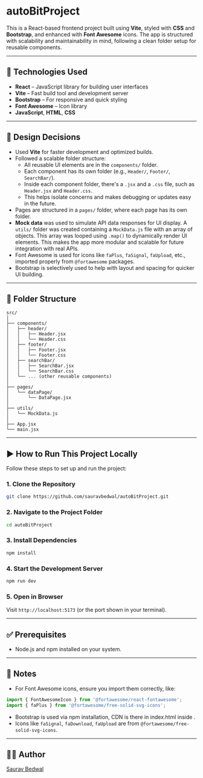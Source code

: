 
# autoBitProject

This is a React-based frontend project built using **Vite**, styled with **CSS** and **Bootstrap**, and enhanced with **Font Awesome** icons. The app is structured with scalability and maintainability in mind, following a clean folder setup for reusable components.

---

## 🚀 Technologies Used

- **React** – JavaScript library for building user interfaces
- **Vite** – Fast build tool and development server
- **Bootstrap** – For responsive and quick styling
- **Font Awesome** – Icon library
- **JavaScript**, **HTML**, **CSS**

---

## 🧠 Design Decisions

- Used **Vite** for faster development and optimized builds.
- Followed a scalable folder structure:
  - All reusable UI elements are in the `components/` folder.
  - Each component has its own folder (e.g., `Header/`, `Footer/`, `SearchBar/`).
  - Inside each component folder, there's a `.jsx` and a `.css` file, such as `Header.jsx` and `Header.css`.
  - This helps isolate concerns and makes debugging or updates easy in the future.
- Pages are structured in a `pages/` folder, where each page has its own folder.
- **Mock data** was used to simulate API data responses for UI display. A `utils/` folder was created containing a `MockData.js` file with an array of objects. This array was looped using `.map()` to dynamically render UI elements. This makes the app more modular and scalable for future integration with real APIs.
- Font Awesome is used for icons like `faPlus`, `faSignal`, `faUpload`, etc., imported properly from `@fortawesome` packages.
- Bootstrap is selectively used to help with layout and spacing for quicker UI building.

---

## 📁 Folder Structure

```
src/
│
├── components/
│   ├── header/
│   │   ├── Header.jsx
│   │   └── Header.css
│   ├── footer/
│   │   ├── Footer.jsx
│   │   └── Footer.css
│   ├── searchBar/
│   │   ├── SearchBar.jsx
│   │   └── SearchBar.css
│   └── ... (other reusable components)
│
├── pages/
│   └── dataPage/
│       └── DataPage.jsx
│
├── utils/
│   └── MockData.js
│
├── App.jsx
└── main.jsx
```

---

## ▶️ How to Run This Project Locally

Follow these steps to set up and run the project:

### 1. Clone the Repository

```bash
git clone https://github.com/sauravbedwal/autoBitProject.git
```

### 2. Navigate to the Project Folder

```bash
cd autoBitProject
```

### 3. Install Dependencies

```bash
npm install
```

### 4. Start the Development Server

```bash
npm run dev
```

### 5. Open in Browser

Visit `http://localhost:5173` (or the port shown in your terminal).

---

## ✅ Prerequisites

- Node.js and npm installed on your system.

---

## 📌 Notes

- For Font Awesome icons, ensure you import them correctly, like:

```js
import { FontAwesomeIcon } from '@fortawesome/react-fontawesome';
import { faPlus } from '@fortawesome/free-solid-svg-icons';
```

- Bootstrap is used via npm installation, CDN is there in index.html inside <head></head>.
- Icons like `faSignal`, `faDownload`, `faUpload` are from `@fortawesome/free-solid-svg-icons`.

---

## 👨‍💻 Author

[Saurav Bedwal](https://github.com/sauravbedwal)
